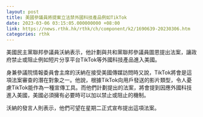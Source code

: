 ```yaml
---
layout: post
title: 美國參議員將提案立法禁外國科技產品例如TikTok
date: 2023-03-06 03:15:05.000000000 +08:00
link: https://news.rthk.hk/rthk/ch/component/k2/1690639-20230306.htm
categories: rthk
---
```


美國民主黨聯邦參議員沃納表示，他計劃與共和黨聯邦參議員圖恩提出法案，讓政府禁止或阻止例如短片分享平台TikTok等外國科技產品進入美國。

身兼參議院情報委員會主席的沃納在接受美國傳媒訪問時又說，TikTok將會是這項法案審查的潛在對象之一。他說，根據TikTok向用戶發送的影片類型，令人憂慮TikTok能作為一種宣傳工具。而他們計劃提出的法案，將會提到因應外國科技進入美國，美國必須擁有必要時可以加以禁止或阻止的機制。

沃納的發言人則表示，他們可望在星期二正式宣布提出這項法案。
